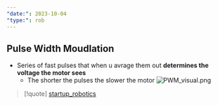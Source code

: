 ```yaml
---
"date:": 2023-10-04
"type:": rob
---
```

## Pulse Width Moudlation 

- Series of fast pulses that when u avrage them out **determines the voltage the motor sees**
	- The shorter the pulses the slower the motor 
 ![PWM_visual.png](/static/PWM_visual.png)





>[!quote] [startup_robotics](/startup_robotics.md)